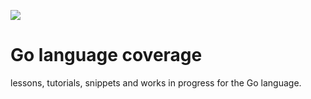 ![](https://hackernoon.com/drafts/0fnv29qd.png)

# Go language coverage

lessons, tutorials, snippets and works in progress for the Go language.
